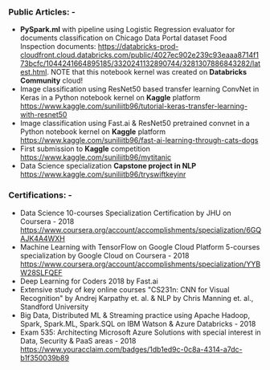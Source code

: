 ### Public Articles: -
* **PySpark.ml** with pipeline using Logistic Regression evaluator for documents classification on Chicago Data Portal dataset Food Inspection documents: https://databricks-prod-cloudfront.cloud.databricks.com/public/4027ec902e239c93eaaa8714f173bcfc/1044241664895185/3320241132890744/3281307886843282/latest.html. NOTE that this notebook kernel was created on **Databricks Community** cloud! 
* Image classification using ResNet50 based transfer learning ConvNet in Keras in a Python notebook kernel on **Kaggle** platform https://www.kaggle.com/suniliitb96/tutorial-keras-transfer-learning-with-resnet50 
* Image classification using Fast.ai & ResNet50 pretrained convnet in a Python notebook kernel on **Kaggle** platform https://www.kaggle.com/suniliitb96/fast-ai-learning-through-cats-dogs 
* First submission to **Kaggle** competition https://www.kaggle.com/suniliitb96/mytitanic 
* Data Science specialization **Capstone project in NLP** https://www.kaggle.com/suniliitb96/tryswiftkeyinr 

### Certifications: -
* Data Science 10-courses Specialization Certification by JHU on Coursera - 2018 https://www.coursera.org/account/accomplishments/specialization/6GQAJK4A4WXH 
* Machine Learning with TensorFlow on Google Cloud Platform 5-courses specialization by Google Cloud on Coursera - 2018 https://www.coursera.org/account/accomplishments/specialization/YYBW28SLFQEF 
* Deep Learning for Coders 2018 by Fast.ai
* Extensive study of key online courses "CS231n: CNN for Visual Recognition" by Andrej Karpathy et. al. & NLP by Chris Manning et. al., Standford University
* Big Data, Distributed ML & Streaming practice using Apache Hadoop, Spark, Spark.ML, Spark.SQL on IBM Watson & Azure Databricks - 2018
* Exam 535: Architecting Microsoft Azure Solutions with special interest in Data, Security & PaaS areas - 2018 https://www.youracclaim.com/badges/1db1ed9c-0c8a-4314-a7dc-b1f350039b89 
